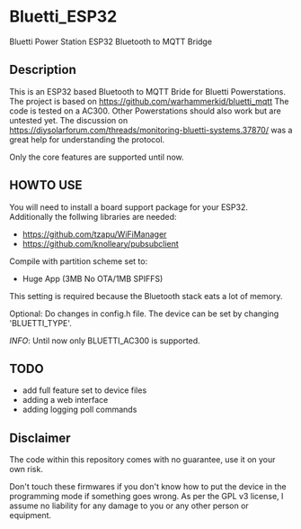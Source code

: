 # Bluetti_ESP32
Bluetti Power Station ESP32 Bluetooth to MQTT Bridge

## Description
This is an ESP32 based Bluetooth to MQTT Bride for Bluetti Powerstations. The project is based on https://github.com/warhammerkid/bluetti_mqtt
The code is tested on a AC300. Other Powerstations should also work but are untested yet. The discussion on https://diysolarforum.com/threads/monitoring-bluetti-systems.37870/ was a great help for understanding the protocol. 

Only the core features are supported until now. 

## HOWTO USE

You will need to install a board support package for your ESP32. Additionally the follwing libraries are needed: 

* https://github.com/tzapu/WiFiManager
* https://github.com/knolleary/pubsubclient

Compile with partition scheme set to:
 	
* Huge App (3MB No OTA/1MB SPIFFS)

This setting is required because the Bluetooth stack eats a lot of memory. 

Optional: Do changes in config.h file. The device can be set by changing 'BLUETTI_TYPE'. 

*INFO*: Until now only BLUETTI_AC300 is supported.


## TODO

* add full feature set to device files
* adding a web interface 
* adding logging poll commands


## Disclaimer

The code within this repository comes with no guarantee, use it on your own risk.

Don't touch these firmwares if you don't know how to put the device in the programming mode if something goes wrong.
As per the GPL v3 license, I assume no liability for any damage to you or any other person or equipment.